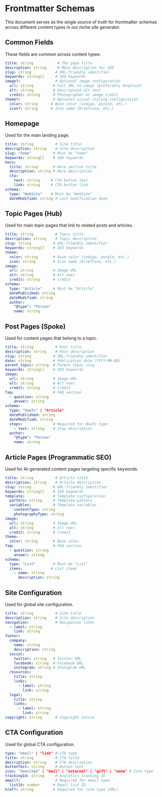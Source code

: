 # Frontmatter Schemas

This document serves as the single source of truth for frontmatter schemas across different content types in our niche site generator.

## Common Fields
These fields are common across content types:

```yaml
title: string           # The page title
description: string     # Meta description for SEO
slug: string           # URL-friendly identifier
keywords: string[]     # SEO keywords
image?:                # Optional image configuration
  url: string         # Full URL to image (preferably Unsplash)
  alt: string         # Descriptive alt text
  credit: string      # Photographer or image credit
theme?:               # Optional visual styling configuration
  color: string      # Base color (indigo, purple, etc.)
  icon?: string      # Icon name (briefcase, etc.)
```

## Homepage
Used for the main landing page.

```yaml
title: string          # Site title
description: string    # Site description
slug: "home"          # Must be "home"
keywords: string[]    # SEO keywords
hero:
  title: string       # Hero section title
  description: string # Hero description
  cta:
    text: string     # CTA button text
    link: string     # CTA button link
schema:
  type: "WebSite"    # Must be "WebSite"
  dateModified: string # Last modification date
```

## Topic Pages (Hub)
Used for main topic pages that link to related posts and articles.

```yaml
title: string          # Topic title
description: string    # Topic description
slug: string          # URL-friendly identifier
keywords: string[]    # SEO keywords
theme:
  color: string       # Base color (indigo, purple, etc.)
  icon: string        # Icon name (briefcase, etc.)
image:
  url: string         # Image URL
  alt: string         # Alt text
  credit: string      # Credit
schema:
  type: "Article"     # Must be "Article"
  datePublished: string
  dateModified: string
  author:
    "@type": "Person"
    name: string
```

## Post Pages (Spoke)
Used for content pages that belong to a topic.

```yaml
title: string          # Post title
description: string    # Post description
slug: string          # URL-friendly identifier
date: string          # Publication date (YYYY-MM-DD)
parent_topic: string  # Parent topic slug
keywords: string[]    # SEO keywords
image:
  url: string         # Image URL
  alt: string         # Alt text
  credit: string      # Credit
faq:                  # FAQ section
  - question: string
    answer: string
schema:
  type: "HowTo" | "Article"
  datePublished: string
  dateModified: string
  steps:              # Required for HowTo type
    - text: string    # Step description
  author:
    "@type": "Person"
    name: string
```

## Article Pages (Programmatic SEO)
Used for AI-generated content pages targeting specific keywords.

```yaml
title: string          # Article title
description: string    # Article description
slug: string          # URL-friendly identifier
keywords: string[]    # SEO keywords
template:             # Template configuration
  pattern: string     # Template pattern
  variables:          # Template variables
    contentType: string
    photographyType: string
image:
  url: string         # Image URL
  alt: string         # Alt text
  credit: string      # Credit
theme:
  color: string       # Base color
faq:                  # FAQ section
  - question: string
    answer: string
schema:
  type: "List"        # Must be "List"
  items:             # List items
    - name: string
      description: string
```

## Site Configuration
Used for global site configuration.

```yaml
title: string          # Site title
description: string    # Site description
navigation:            # Navigation links
  - label: string
    link: string
footer:
  company:
    name: string
    description: string
  social:
    twitter: string   # Twitter URL
    facebook: string  # Facebook URL
    instagram: string # Instagram URL
  resources:
    title: string
    links:
      - label: string
        link: string
  legal:
    title: string
    links:
      - label: string
        link: string
copyright: string      # Copyright notice
```

## CTA Configuration
Used for global CTA configuration.

```yaml
type: "email" | "link" # CTA type
title: string          # CTA title
description: string    # CTA description
buttonText: string     # Button text
icon: "download" | "mail" | "external" | "gift" | "none" # Icon type
trackingId: string     # Analytics tracking ID
email?:                # Required for email type
  listId: number      # Email list ID
href?: string         # Required for link type (URL)
